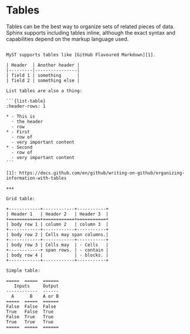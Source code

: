 # Tables

Tables can be the best way to organize sets of related pieces of data. Sphinx supports including tables inline, although the exact syntax and capabilities depend on the markup language used.

````{furo-demo}

MyST supports tables like [GitHub Flavoured Markdown][1].

| Header  | Another header |
|---------|----------------|
| field 1 | something      |
| field 2 | something else |

List tables are also a thing:

```{list-table}
:header-rows: 1

* - This is
  - the header
  - row
* - First
  - row of
  - very important content
* - Second
  - row of
  - very important content
```

[1]: https://docs.github.com/en/github/writing-on-github/organizing-information-with-tables

+++

Grid table:

+------------+------------+-----------+
| Header 1   | Header 2   | Header 3  |
+============+============+===========+
| body row 1 | column 2   | column 3  |
+------------+------------+-----------+
| body row 2 | Cells may span columns.|
+------------+------------+-----------+
| body row 3 | Cells may  | - Cells   |
+------------+ span rows. | - contain |
| body row 4 |            | - blocks. |
+------------+------------+-----------+

Simple table:

=====  =====  ======
   Inputs     Output
------------  ------
  A      B    A or B
=====  =====  ======
False  False  False
True   False  True
False  True   True
True   True   True
=====  =====  ======

````
